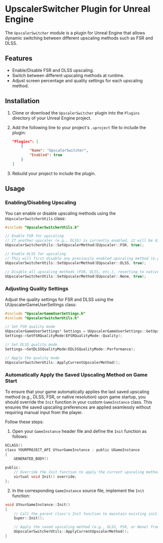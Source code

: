 # UpscalerSwitcher Plugin for Unreal Engine

The `UpscalerSwitcher` module is a plugin for Unreal Engine that allows dynamic switching between different upscaling methods such as FSR and DLSS.

## Features

- Enable/Disable FSR and DLSS upscaling.
- Switch between different upscaling methods at runtime.
- Adjust screen percentage and quality settings for each upscaling method.

## Installation

1. Clone or download the `UpscalerSwitcher` plugin into the `Plugins` directory of your Unreal Engine project.
2. Add the following line to your project's `.uproject` file to include the plugin:

    ```json
    "Plugins": [
        {
            "Name": "UpscalerSwitcher",
            "Enabled": true
        }
    ]
    ```

3. Rebuild your project to include the plugin.

## Usage

### Enabling/Disabling Upscaling

You can enable or disable upscaling methods using the `UUpscalerSwitcherUtils` class:

```cpp
#include "UpscalerSwitcherUtils.h"

// Enable FSR for upscaling
// If another upscaler (e.g., DLSS) is currently enabled, it will be disabled before enabling FSR
UUpscalerSwitcherUtils::SetUpscalerMethod(EUpscaler::FSR, true);

// Enable DLSS for upscaling
// This will first disable any previously enabled upscaling method (e.g., FSR) and then enable DLSS
UUpscalerSwitcherUtils::SetUpscalerMethod(EUpscaler::DLSS, true);

// Disable all upscaling methods (FSR, DLSS, etc.), reverting to native resolution rendering
UUpscalerSwitcherUtils::SetUpscalerMethod(EUpscaler::None, true);
```
### Adjusting Quality Settings

Adjust the quality settings for FSR and DLSS using the UUpscalerGameUserSettings class:
```cpp
#include "UpscalerGameUserSettings.h"
#include "UpscalerSwitcherUtils.h"

// Set FSR quality mode
UUpscalerGameUserSettings* Settings = UUpscalerGameUserSettings::GetUpscalerGameUserSettings();
Settings->SetFSRQualityMode(EFSRQualityMode::Quality);

// Set DLSS quality mode
Settings->SetDLSSQualityMode(EDLSSQualityMode::Performance);

// Apply the quality mode
UUpscalerSwitcherUtils::ApplyCurrentUpscalerMethod();
```

### Automatically Apply the Saved Upscaling Method on Game Start

To ensure that your game automatically applies the last saved upscaling method (e.g., DLSS, FSR, or native resolution) upon game startup, you should override the `Init` function in your custom `GameInstance` class. This ensures the saved upscaling preferences are applied seamlessly without requiring manual input from the player.

Follow these steps:

1. Open your `GameInstance` header file and define the `Init` function as follows:

```h
UCLASS()
class YOURPROJECT_API UYourGameInstance : public UGameInstance
{
    GENERATED_BODY()

public:
    // Override the Init function to apply the current upscaling method on game start
    virtual void Init() override;
};
```

2. In the corresponding `GameInstance` source file, implement the `Init` function:

```cpp
void UYourGameInstance::Init()
{
    // Call the parent class's Init function to maintain existing initialization logic
    Super::Init();

    // Apply the saved upscaling method (e.g., DLSS, FSR, or None) from the last game session
    UUpscalerSwitcherUtils::ApplyCurrentUpscalerMethod();
}
```
